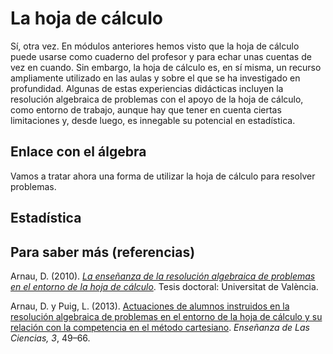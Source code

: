 # La hoja de cálculo

Sí, otra vez. En módulos anteriores hemos visto que la hoja de cálculo puede usarse como cuaderno del profesor y para echar unas cuentas de vez en cuando. Sin embargo, la hoja de cálculo es, en sí misma, un recurso ampliamente utilizado en las aulas y sobre el que se ha investigado en profundidad. Algunas de estas experiencias didácticas incluyen la resolución algebraica de problemas con el apoyo de la hoja de cálculo, como entorno de trabajo, aunque hay que tener en cuenta ciertas limitaciones y, desde luego, es innegable su potencial en estadística.

## Enlace con el álgebra

Vamos a tratar ahora una forma de utilizar la hoja de cálculo para resolver problemas. 

## Estadística

## Para saber más \(referencias\)

Arnau, D. \(2010\). [_La enseñanza de la resolución algebraica de problemas en el entorno de la hoja de cálculo_](http://www.tdx.cat/bitstream/handle/10803/41722/arnau.pdf?sequence=1). Tesis doctoral: Universitat de València.

Arnau, D. y Puig, L. \(2013\). [Actuaciones de alumnos instruidos en la resolución algebraica de problemas en el entorno de la hoja de cálculo y su relación con la competencia en el método cartesiano](http://ensciencias.uab.es/article/download/v31-n3-arnau-puig/pdf-es). _Enseñanza de Las Ciencias, 3_, 49–66.

